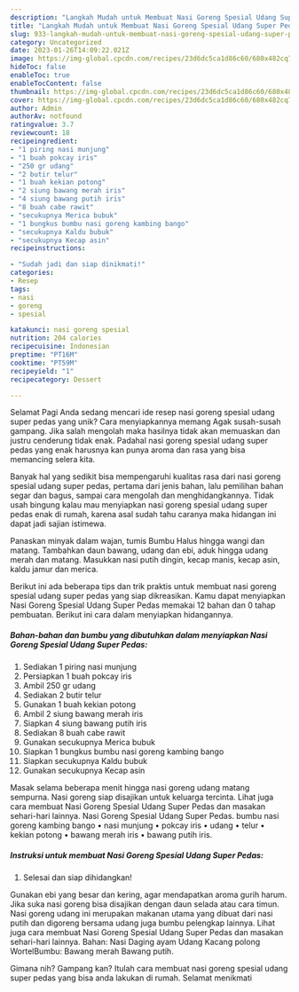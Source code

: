 ```yaml
---
description: "Langkah Mudah untuk Membuat Nasi Goreng Spesial Udang Super Pedas yang Lezat, Enak"
title: "Langkah Mudah untuk Membuat Nasi Goreng Spesial Udang Super Pedas yang Lezat, Enak"
slug: 933-langkah-mudah-untuk-membuat-nasi-goreng-spesial-udang-super-pedas-yang-lezat-enak
category: Uncategorized
date: 2023-01-26T14:09:22.021Z
image: https://img-global.cpcdn.com/recipes/23d6dc5ca1d86c60/680x482cq70/nasi-goreng-spesial-udang-super-pedas-foto-resep-utama.jpg
hideToc: false
enableToc: true
enableTocContent: false
thumbnail: https://img-global.cpcdn.com/recipes/23d6dc5ca1d86c60/680x482cq70/nasi-goreng-spesial-udang-super-pedas-foto-resep-utama.jpg
cover: https://img-global.cpcdn.com/recipes/23d6dc5ca1d86c60/680x482cq70/nasi-goreng-spesial-udang-super-pedas-foto-resep-utama.jpg
author: Admin
authorAv: notfound
ratingvalue: 3.7
reviewcount: 18
recipeingredient:
- "1 piring nasi munjung"
- "1 buah pokcay iris"
- "250 gr udang"
- "2 butir telur"
- "1 buah kekian potong"
- "2 siung bawang merah iris"
- "4 siung bawang putih iris"
- "8 buah cabe rawit"
- "secukupnya Merica bubuk"
- "1 bungkus bumbu nasi goreng kambing bango"
- "secukupnya Kaldu bubuk"
- "secukupnya Kecap asin"
recipeinstructions:

- "Sudah jadi dan siap dinikmati!"
categories:
- Resep
tags:
- nasi
- goreng
- spesial

katakunci: nasi goreng spesial 
nutrition: 204 calories
recipecuisine: Indonesian
preptime: "PT16M"
cooktime: "PT59M"
recipeyield: "1"
recipecategory: Dessert

---
```



Selamat Pagi Anda sedang mencari ide resep nasi goreng spesial udang super pedas yang unik? Cara menyiapkannya memang Agak susah-susah gampang. Jika salah mengolah maka hasilnya tidak akan memuaskan dan justru cenderung tidak enak. Padahal nasi goreng spesial udang super pedas yang enak harusnya kan punya aroma dan rasa yang bisa memancing selera kita.


Banyak hal yang sedikit bisa mempengaruhi kualitas rasa dari nasi goreng spesial udang super pedas, pertama dari jenis bahan, lalu pemilihan bahan segar dan bagus, sampai cara mengolah dan menghidangkannya. Tidak usah bingung kalau mau menyiapkan nasi goreng spesial udang super pedas enak di rumah, karena asal sudah tahu caranya maka hidangan ini dapat jadi sajian istimewa.

Panaskan minyak dalam wajan, tumis Bumbu Halus hingga wangi dan matang. Tambahkan daun bawang, udang dan ebi, aduk hingga udang merah dan matang. Masukkan nasi putih dingin, kecap manis, kecap asin, kaldu jamur dan merica.


Berikut ini ada beberapa tips dan trik praktis untuk membuat nasi goreng spesial udang super pedas yang siap dikreasikan. Kamu dapat menyiapkan Nasi Goreng Spesial Udang Super Pedas memakai 12 bahan dan 0 tahap pembuatan. Berikut ini cara dalam menyiapkan hidangannya.

<!--inarticleads1-->

##### Bahan-bahan dan bumbu yang dibutuhkan dalam menyiapkan Nasi Goreng Spesial Udang Super Pedas:

1. Sediakan 1 piring nasi munjung
1. Persiapkan 1 buah pokcay iris
1. Ambil 250 gr udang
1. Sediakan 2 butir telur
1. Gunakan 1 buah kekian potong
1. Ambil 2 siung bawang merah iris
1. Siapkan 4 siung bawang putih iris
1. Sediakan 8 buah cabe rawit
1. Gunakan secukupnya Merica bubuk
1. Siapkan 1 bungkus bumbu nasi goreng kambing bango
1. Siapkan secukupnya Kaldu bubuk
1. Gunakan secukupnya Kecap asin


Masak selama beberapa menit hingga nasi goreng udang matang sempurna. Nasi goreng siap disajikan untuk keluarga tercinta. Lihat juga cara membuat Nasi Goreng Spesial Udang Super Pedas dan masakan sehari-hari lainnya. Nasi Goreng Spesial Udang Super Pedas. bumbu nasi goreng kambing bango • nasi munjung • pokcay iris • udang • telur • kekian potong • bawang merah iris • bawang putih iris. 

<!--inarticleads2-->

##### Instruksi untuk membuat Nasi Goreng Spesial Udang Super Pedas:


1. Selesai dan siap dihidangkan!

Gunakan ebi yang besar dan kering, agar mendapatkan aroma gurih harum. Jika suka nasi goreng bisa disajikan dengan daun selada atau cara timun. Nasi goreng udang ini merupakan makanan utama yang dibuat dari nasi putih dan digoreng bersama udang juga bumbu pelengkap lainnya. Lihat juga cara membuat Nasi Goreng Spesial Udang Super Pedas dan masakan sehari-hari lainnya. Bahan: Nasi Daging ayam Udang Kacang polong WortelBumbu: Bawang merah Bawang putih. 

Gimana nih? Gampang kan? Itulah cara membuat nasi goreng spesial udang super pedas yang bisa anda lakukan di rumah. Selamat menikmati
